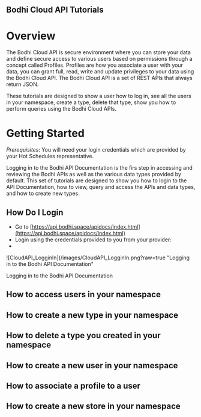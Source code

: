 Bodhi Cloud API Tutorials
---------

# Overview
The Bodhi Cloud API is secure environment where you can store your data and define secure access to various users based on permissions through a concept called Profiles.  Profiles are how you associate a user with your data, you can grant full, read, write and update privileges to your data using the Bodhi Cloud API.  The Bodhi Cloud API is a set of REST APIs that always return JSON. 

These tutorials are designed to show a user how to log in, see all the users in your namespace, create a type, delete that type, show you how to perform queries using the Bodhi Cloud APIs.  

# Getting Started
*Prerequisites*: You will need your login credentials which are provided by your Hot Schedules representative.  

Logging in to the Bodhi API Documentation is the firs step in accessing and reviewing the Bodhi APIs as well as the various data types provided by default.  This set of tutorials are designed to show you how to login to the API Documentation, how to view, query and access the APIs and data types, and how to create new types.

## How Do I Login
* Go to [https://api.bodhi.space/apidocs/index.html](https://api.bodhi.space/apidocs/index.html)
* Login using the credentials provided to you from your provider:
* 
![CloudAPI_LogginIn](/images/CloudAPI_LogginIn.png?raw=true "Logging in to the Bodhi API Documentation"
 
Logging in to the Bodhi API Documentation

## How to access users in your namespace

## How to create a new type in your namespace

## How to delete a type you created in your namespace

## How to create a new user in your namespace

## How to associate a profile to a user

## How to create a new store in your namespace
